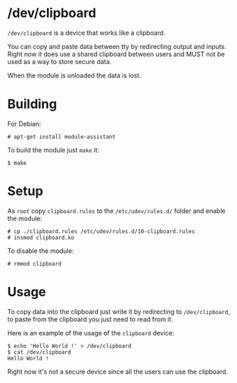 /dev/clipboard
==============

`/dev/clipboard` is a device that works like a clipboard.

You can copy and paste data between tty by redirecting output and inputs. Right now it does use a shared clipboard between users and MUST not be used as a way to store secure data.

When the module is unloaded the data is lost.

Building
========

For Debian:

	# apt-get install module-assistant

To build the module just `make` it:

	$ make

Setup
=====

As `root` copy `clipboard.rules` to the `/etc/udev/rules.d/` folder and enable the module:

	# cp ./clipboard.rules /etc/udev/rules.d/10-clipboard.rules
	# insmod clipboard.ko

To disable the module:

	# rmmod clipboard

Usage
=====

To copy data into the clipboard just write it by redirecting to `/dev/clipboard`, to paste from the clipboard you just need to read from it.

Here is an example of the usage of the `clipboard` device:

	$ echo 'Hello World !' > /dev/clipboard
	$ cat /dev/clipboard
	Hello World !

Right now it's not a secure device since all the users can use the clipboard.
